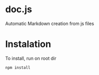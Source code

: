 doc.js
======

Automatic Markdown creation from js files


Instalation
===========

To install, run on root dir

    npm install
